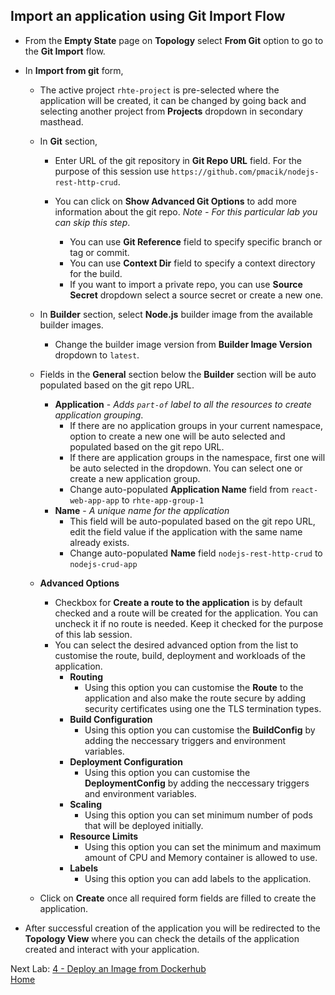 ## Import an application using Git Import Flow

- From the **Empty State** page on **Topology** select **From Git** option to go to the **Git Import** flow.

- In **Import from git** form,
  - The active project `rhte-project` is pre-selected where the application will be created, it can be changed by going back and selecting another project from **Projects** dropdown in secondary masthead.
  
  - In **Git** section,
    - Enter URL of the git repository in **Git Repo URL** field. For the purpose of this session use `https://github.com/pmacik/nodejs-rest-http-crud`.
    
    - You can click on **Show Advanced Git Options** to add more information about the git repo. *Note - For this particular lab you can skip this step*.
      - You can use **Git Reference** field to specify specific branch or tag or commit.
      - You can use **Context Dir** field to specify a context directory for the build.
      - If you want to import a private repo, you can use **Source Secret** dropdown select a source secret or create a new one.
  
  - In **Builder** section, select **Node.js** builder image from the available builder images.
    - Change the builder image version from **Builder Image Version** dropdown to `latest`.

  - Fields in the **General** section below the **Builder** section will be auto populated based on the git repo URL.
    - **Application** - *Adds `part-of` label to all the resources to create application grouping*.
      - If there are no application groups in your current namespace, option to create a new one will be auto selected and populated based on the git repo URL.
      - If there are application groups in the namespace, first one will be auto selected in the dropdown. You can select one or create a new application group.
      - Change auto-populated **Application Name** field from `react-web-app-app` to `rhte-app-group-1`
    - **Name** - *A unique name for the application*
      - This field will be auto-populated based on the git repo URL, edit the field value if the application with the same name already exists.
      - Change auto-populated **Name** field `nodejs-rest-http-crud` to `nodejs-crud-app`

  - **Advanced Options** 
    - Checkbox for **Create a route to the application** is by default checked and a route will be created for the application. You can uncheck it if no route is needed. Keep it checked for the purpose of this lab session.
    - You can select the desired advanced option from the list to customise the route, build, deployment and workloads of the application.
       - **Routing** 
         - Using this option you can customise the **Route** to the application and also make the route secure by adding security certificates using one the TLS termination types.
       - **Build Configuration**
         - Using this option you can customise the **BuildConfig** by adding the neccessary triggers and environment variables.
       - **Deployment Configuration**
         - Using this option you can customise the **DeploymentConfig** by adding the neccessary triggers and environment variables.
       - **Scaling**
         - Using this option you can set minimum number of pods that will be deployed initially.
       - **Resource Limits**
         - Using this option you can set the minimum and maximum amount of CPU and Memory container is allowed to use.
       - **Labels**
         - Using this option you can add labels to the application.

  - Click on **Create** once all required form fields are filled to create the application.

- After successful creation of the application you will be redirected to the **Topology View** where you can check the details of the application created and interact with your application.



Next Lab: [4 - Deploy an Image from Dockerhub](./deploy-image.md)<br>
[Home](./README.md)

